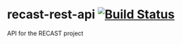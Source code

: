 # recast-rest-api [![Build Status](https://travis-ci.org/cbora/recast-rest-api.svg?branch=master)](https://travis-ci.org/cbora/recast-rest-api)
API for the RECAST project

